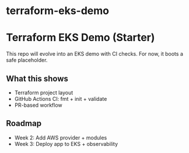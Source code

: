 # terraform-eks-demo

# Terraform EKS Demo (Starter)

This repo will evolve into an EKS demo with CI checks. For now, it boots a safe placeholder.

## What this shows
- Terraform project layout
- GitHub Actions CI: fmt + init + validate
- PR-based workflow

## Roadmap
- Week 2: Add AWS provider + modules
- Week 3: Deploy app to EKS + observability
